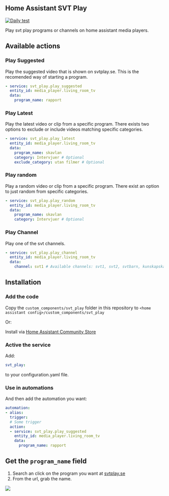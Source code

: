 Home Assistant SVT Play
----
[![Daily test](https://github.com/lindell/home-assistant-svt-play/workflows/Daily%20test/badge.svg)](https://github.com/lindell/home-assistant-svt-play/actions?query=workflow%3A%22Daily+test%22)

Play svt play programs or channels on home assistant media players.

## Available actions

### Play Suggested
Play the suggested video that is shown on svtplay.se. This is the recomended way of starting a program.
```yaml
- service: svt_play.play_suggested
  entity_id: media_player.living_room_tv
  data:
    program_name: rapport
```

### Play Latest
Play the latest video or clip from a specific program. There exists two options to exclude or include videos matching specific categories.
```yaml
- service: svt_play.play_latest
  entity_id: media_player.living_room_tv
  data:
    program_name: skavlan
    category: Intervjuer # Optional
    exclude_category: utan filmer # Optional
```

### Play random
Play a random video or clip from a specific program. There exist an option to just random from specific categories.
```yaml
- service: svt_play.play_random
  entity_id: media_player.living_room_tv
  data:
    program_name: skavlan
    category: Intervjuer # Optional
```

### Play Channel
Play one of the svt channels.
```yaml
- service: svt_play.play_channel
  entity_id: media_player.living_room_tv
  data:
    channel: svt1 # Available channels: svt1, svt2, svtbarn, kunskapskanalen, svt24
```

## Installation

### Add the code

Copy the `custom_components/svt_play` folder in this repository to `<home assistant config>/custom_components/svt_play`

Or:

Install via [Home Assistant Community Store](https://hacs.xyz/)

### Active the service

Add:
```yaml
svt_play:
```
to your configuration.yaml file.

### Use in automations

And then add the automation you want:
```yaml
automation:
- alias:
  trigger:
  # Some trigger
  action:
  - service: svt_play.play_suggested
    entity_id: media_player.living_room_tv
    data:
      program_name: rapport
```

## Get the `program_name` field

1. Search an click on the program you want at [svtplay.se](https://www.svtplay.se/)
2. From the url, grab the name.

![](https://share.lindell.me/2020/02/SardonicBonobo.png)
